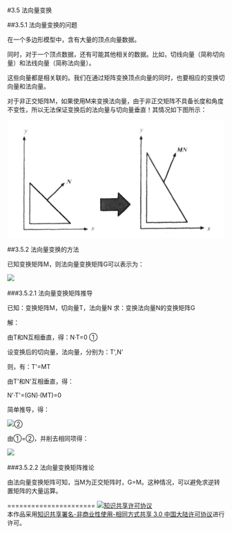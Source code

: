 #3.5 法向量变换

##3.5.1 法向量变换的问题

在一个多边形模型中，含有大量的顶点向量数据。

同时，对于一个顶点数据，还有可能其他相关的数据。比如，切线向量（简称切向量）和法线向量（简称法向量）。

这些向量都是相关联的。我们在通过矩阵变换顶点向量的同时，也要相应的变换切向量和法向量。

对于非正交矩阵M，如果使用M来变换法向量，由于非正交矩阵不具备长度和角度不变性，所以无法保证变换后的法向量与切向量垂直！其情况如下图所示：

![替代文本](pic/3-5-1.png "3-5-1.png")

##3.5.2 法向量变换的方法

已知变换矩阵M，则法向量变换矩阵G可以表示为：

<img src="http://latex.codecogs.com/gif.latex?G = {\left( {{M^{ - 1}}} \right)^T}">

###3.5.2.1 法向量变换矩阵推导

已知：变换矩阵M，切向量T，法向量N
求：变换法向量N的变换矩阵G

解：

由T和N互相垂直，得：N·T=0 ①

设变换后的切向量，法向量，分别为：T',N'

则，有：T'=MT 

由T'和N'互相垂直，得：

N'·T'=(GN)·(MT)=0 

简单推导，得：

<img src="http://latex.codecogs.com/gif.latex?\left( {GN} \right) \cdot \left( {MT} \right) = {\left( {GN} \right)^T}\left( {MT} \right) = {N^T}{G^T}MT=0">②

由①=②，并削去相同项得：

<img src="http://latex.codecogs.com/gif.latex?\begin{gathered}
  {N^T}{G^T}MT = {N^T}T \hfill \\
  {G^T}M = I \hfill \\
  G = {\left( {{M^{ - 1}}} \right)^T} \hfill \\ 
\end{gathered} ">

###3.5.2.2 法向量变换矩阵推论

由法向量变换矩阵可知，当M为正交矩阵时，G=M。这种情况，可以避免求逆转置矩阵的大量运算。

======================
<a rel="license" href="http://creativecommons.org/licenses/by-nc-sa/3.0/cn/"><img alt="知识共享许可协议" style="border-width:0" src="https://i.creativecommons.org/l/by-nc-sa/3.0/cn/88x31.png" /></a><br />本作品采用<a rel="license" href="http://creativecommons.org/licenses/by-nc-sa/3.0/cn/">知识共享署名-非商业性使用-相同方式共享 3.0 中国大陆许可协议</a>进行许可。